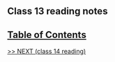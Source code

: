 ## Class 13 reading notes

## [Table of Contents](https://wondwosentsige.github.io/code-201-reading-notes/Home)


























[>> NEXT (class 14 reading)](https://wondwosentsige.github.io/code-201-reading-notes/class-14)


